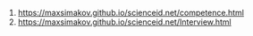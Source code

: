<!-- https://github.com/MaxSimakov/scienceid.net -->
1. <https://maxsimakov.github.io/scienceid.net/competence.html>
1. <https://maxsimakov.github.io/scienceid.net/Interview.html>